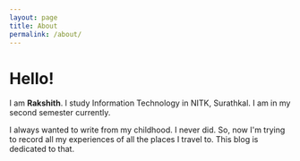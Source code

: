 ```yaml
---
layout: page
title: About
permalink: /about/
---
```


# Hello!
I am **Rakshith**. I study Information Technology in NITK, Surathkal. I am in my second semester currently.

I always wanted to write from my childhood. I never did. So, now I'm trying to record all my experiences of all the places I travel to. This blog is dedicated to that.
